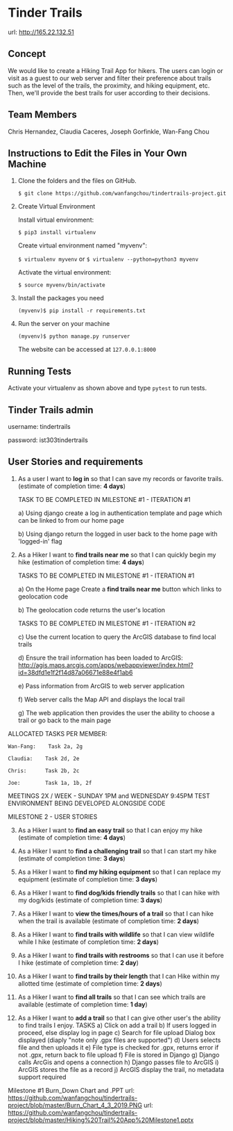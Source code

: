 # Tinder Trails

url: http://165.22.132.51

## Concept
We would like to create a Hiking Trail App for hikers. The users can login or visit as a guest to our web server and filter their preference about trails such as the level of the trails, the proximity, and hiking equipment, etc. Then, we'll provide the best trails for user according to their decisions.

## Team Members
Chris Hernandez, Claudia Caceres, Joseph Gorfinkle, Wan-Fang Chou

## Instructions to Edit the Files in Your Own Machine
1. Clone the folders and the files on GitHub.

    `$ git clone https://github.com/wanfangchou/tindertrails-project.git`

2. Create Virtual Environment

    Install virtual environment:

    `$ pip3 install virtualenv`

    Create virtual environment named "myvenv":

    `$ virtualenv myvenv`
    or
    `$ virtualenv --python=python3 myvenv`

    Activate the virtual environment:

    `$ source myvenv/bin/activate`

3. Install the packages you need

    `(myvenv)$ pip install -r requirements.txt`

4. Run the server on your machine

    `(myvenv)$ python manage.py runserver`

    The website can be accessed at `127.0.0.1:8000`

## Running Tests

Activate your virtualenv as shown above and type `pytest` to run tests.

## Tinder Trails admin

username: tindertrails

password: ist303tindertrails

## User Stories and requirements

1.  As a user I want to __log in__ so that I can save my records or favorite trails. (estimate of completion time: __4 days__)

    TASK TO BE COMPLETED IN MILESTONE #1 - ITERATION #1

    a) Using django create a log in authentication template and page which can be linked to from our home page

    b) Using django return the logged in user back to the home page with 'logged-in' flag

2.	As a Hiker I want to __find trails near me__ so that I can quickly begin my hike (estimation of completion time: __4 days__)

    TASKS TO BE COMPLETED IN MILESTONE #1 - ITERATION #1

    a)	On the Home page Create a __find trails near me__ button which links to geolocation code

    b)  The geolocation code returns the user's location

    TASKS TO BE COMPLETED IN MILESTONE #1 - ITERATION #2

    c)	Use the current location to query the ArcGIS database to find local trails

    d)	Ensure the trail information has been loaded to ArcGIS: http://agis.maps.arcgis.com/apps/webappviewer/index.html?id=38dfd1e1f2f14d87a06671e88e4f1ab6

    e)	Pass information from ArcGIS to web server application

    f)	Web server calls the Map API and displays the local trail

    g)	The web application then provides the user the ability to choose a trail or go back to the main page

 ALLOCATED TASKS PER MEMBER:

    Wan-Fang:    Task 2a, 2g

    Claudia:    Task 2d, 2e

    Chris:      Task 2b, 2c

    Joe:        Task 1a, 1b, 2f

  MEETINGS 2X / WEEK - SUNDAY 1PM and WEDNESDAY 9:45PM
  TEST ENVIRONMENT BEING DEVELOPED ALONGSIDE CODE

  MILESTONE 2 - USER STORIES

3.	As a Hiker I want to __find an easy trail__ so that I can enjoy my hike (estimate of completion time: __4 days__)

4.	As a Hiker I want to __find a challenging trail__ so that I can start my hike (estimate of completion time: __3 days__)

5.	As a Hiker I want to __find my hiking equipment__ so that I can replace my equipment (estimate of completion time: __3 days__)

6.	As a Hiker I want to __find dog/kids friendly trails__ so that I can hike with my dog/kids (estimate of completion time: __3 days__)

7.	As a Hiker I want to __view the times/hours of a trail__ so that I can hike when the trail is available (estimate of completion time: __2 days__)

8. As a Hiker I want to __find trails with wildlife__ so that I can view wildlife while I hike (estimate of completion time: __2 days__)

9.	As a Hiker I want to __find trails with restrooms__ so that I can use it before I hike (estimate of completion time: __2 day__)

10.	As a Hiker I want to __find trails by their length__ that I can Hike within my allotted time (estimate of completion time: __2 days__)

11.	As a Hiker I want to __find all trails__ so that I can see which trails are available (estimate of completion time: __1 day__)

12. As a Hiker I want to __add a trail__ so that I can give other user's the ability to find trails I enjoy.
    TASKS
    a) Click on add a trail
    b) If users logged in proceed, else display log in page
    c) Search for file upload Dialog box displayed (diaply "note only .gpx files are supported")
    d) Users selects file and then uploads it
    e) File type is checked for .gpx, returns error if not .gpx, return back to file upload
    f) File is stored in Django
    g) Django calls ArcGis and opens a connection
    h) Django passes file to ArcGIS
    i) ArcGIS stores the file as a record
    j) ArcGIS display the trail, no metadata support required


Milestone #1 Burn_Down Chart and .PPT
url: https://github.com/wanfangchou/tindertrails-project/blob/master/Burn_Chart_4_3_2019.PNG
url: https://github.com/wanfangchou/tindertrails-project/blob/master/Hiking%20Trail%20App%20Milestone1.pptx
